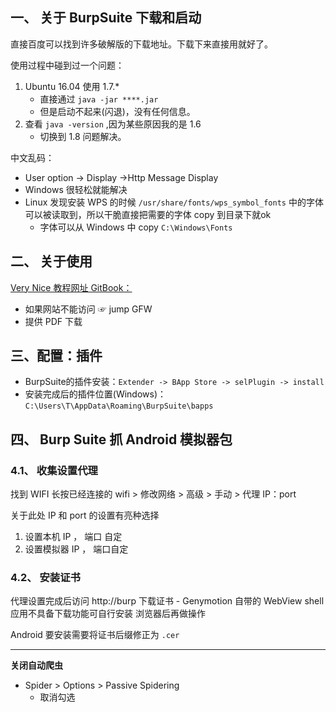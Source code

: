 ## 一、 关于 BurpSuite 下载和启动
直接百度可以找到许多破解版的下载地址。下载下来直接用就好了。

使用过程中碰到过一个问题：
1. Ubuntu 16.04 使用 1.7.*
    - 直接通过 `java -jar ****.jar`
    - 但是启动不起来(闪退)，没有任何信息。
2. 查看 `java -version` ,因为某些原因我的是 1.6
    - 切换到 1.8 问题解决。

中文乱码：
- User option -> Display ->Http Message Display
- Windows 很轻松就能解决
- Linux 发现安装 WPS 的时候 `/usr/share/fonts/wps_symbol_fonts` 中的字体可以被读取到，所以干脆直接把需要的字体 copy 到目录下就ok
    - 字体可以从 Windows 中 copy `C:\Windows\Fonts`


## 二、 关于使用
[Very Nice 教程网址 GitBook：](https://www.gitbook.com/book/t0data/burpsuite/details)
- 如果网站不能访问 ☞ jump GFW
- 提供 PDF 下载


## 三、配置：插件
- BurpSuite的插件安装：`Extender -> BApp Store -> selPlugin -> install`
- 安装完成后的插件位置(Windows)：`C:\Users\T\AppData\Roaming\BurpSuite\bapps`

## 四、 Burp Suite 抓 Android 模拟器包
### 4.1、 收集设置代理
找到 WIFI 长按已经连接的 wifi > 修改网络 > 高级 > 手动 > 代理 IP：port

关于此处 IP 和 port 的设置有亮种选择
1. 设置本机 IP ， 端口 自定
2. 设置模拟器 IP ， 端口自定


### 4.2、 安装证书

代理设置完成后访问 http://burp 下载证书
    - Genymotion 自带的 WebView shell 应用不具备下载功能可自行安装 浏览器后再做操作

Android 要安装需要将证书后缀修正为 `.cer`





----

**关闭自动爬虫**
- Spider > Options > Passive Spidering 
    - 取消勾选
